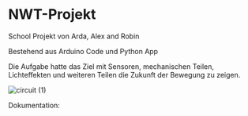 # NWT-Projekt
School  Projekt von Arda, Alex and Robin

Bestehend aus Arduino Code und Python App

Die Aufgabe hatte das Ziel mit Sensoren, mechanischen Teilen, Lichteffekten und weiteren Teilen die Zukunft der Bewegung zu zeigen.


![circuit (1)](https://github.com/Ardasan10/NWT-Projekt/assets/106483779/c906cf8f-bf46-437d-89c5-146a646e9133)

Dokumentation:

